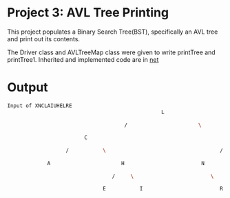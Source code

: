 # Project 3: AVL Tree Printing
This project populates a Binary Search Tree(BST), specifically an AVL tree and print out its contents. 

The Driver class and AVLTreeMap class were given to write printTree and printTree1. Inherited and implemented code are in [net]([url](https://github.com/jjoycezhu/Coursework-DataStruc/tree/21aa85b82c2ac3dfdea8bec32d4e5576546d73bf/AVL%20Tree%20Printing/net))

# Output
```bash
Input of XNCLAIUHELRE
                                                  L                                                 
                                                                                                    
                                      /                       \                                     
                                                                                                    
                         C                                                 U                        
                                                                                                    
                   /           \                                     /           \                  
                                                                                                    
             A                       H                         N                       X            
                                                                                                    
                                  /     \                         \                                 
                                                                                                    
                               E           I                         R
```
